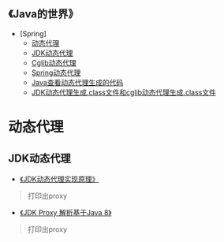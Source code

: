 
<h2>《Java的世界》</h2>

* [Spring]
  * [动态代理](https://github.com/hwa01/java-all-in/blob/master/README.md#动态代理)
  * [JDK动态代理](https://github.com/hwa01/java-all-in/blob/master/README.md#JDK动态代理)
  * [Cglib动态代理](https://blog.csdn.net/sunnycoco05/article/details/78853148)
  * [Spring动态代理](https://blog.csdn.net/sunnycoco05/article/details/78901449)
  * [Java查看动态代理生成的代码](https://www.cnblogs.com/ctgulong/p/5011614.html)
  * [JDK动态代理生成.class文件和cglib动态代理生成.class文件](https://blog.csdn.net/zhao1991abc/article/details/52926620)

# 动态代理

## JDK动态代理
* [《JDK动态代理实现原理》](http://rejoy.iteye.com/blog/1627405)
> 打印出proxy
* [《JDK Proxy 解析基于Java 8》](https://blog.csdn.net/sunnycoco05/article/details/78845878)
> 打印出proxy
	
	
	

